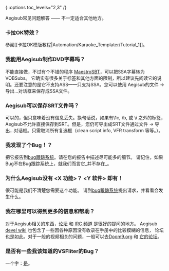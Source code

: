 {::options toc_levels="2,3" /}

Aegisub常见问题解答 —— 不一定适合其他地方。

### 卡拉OK特效？ ###

参阅[[卡拉OK模版教程|Automation/Karaoke_Templater/Tutorial_1]]。

### 我能用Aegisub制作DVD字幕吗？ ###

不能直接做，不过有个不错的程序
[MaestroSBT](http://sourceforge.net/projects/maestrosbt/)，可以把SSA字幕转为VOBSubs。
它确实有很多关于标签和其他方面的限制，所以建议先阅读它的说明。还要注意的是它不支持ASS——只支持SSA。您可以使用
Aegisub的文件 -> 导出…对话框来保存成SSA文件。

### Aegisub可以保存SRT文件吗？ ###

可以的，但只意味着没有信息丢失。换句话说，如果有\1c, \b, 或 \i 之外的标签，
Aegisub不允许直接保存到SRT。但是，您仍可导出成SRT文件通过文件 -> 导出…对话框。只需取消所有复选框（clean script info, VFR transform 等等。）。

### 我发现了个Bug！？ ###

把它报告到[bug跟踪系统](http://devel.aegisub.org/)。请在您的报告中描述尽可能多的细节。
请记住，如果Bug不在Bug跟踪系统上，就我们而言它_并不存在_。

### 为什么Aegisub没有 &lt;X 功能&gt;？ &lt;Y 软件&gt; 却有！ ###

很可能是我们不清楚您需要这个功能。
请到[bug跟踪系统](http://devel.aegisub.org/)提出请求，并看看会发生什么。

### 我在哪里可以得到更多的信息和帮助？ ###

对于Aegisub相关的东西，[论坛](http://forums.aegisub.org) 和
 [IRC 频道](irc://irc.rizon.net/aegisub) 是很好的提问的地方。
Aegisub [devel wiki](http://devel.aegisub.org) 也包含了一些因各种原因没有收录在手册中的比较模糊的信息，
论坛也是如此。对于一般的视频相关的问题，一般可以去[Doom9.org](http://www.doom9.org) 和 [它的论坛](http://forum.doom9.org)。

### 是否有一些我该知道的VSFliter的Bug？ ###

一个字：[是](http://asa.diac24.net/VSFilter#BUGS)。
